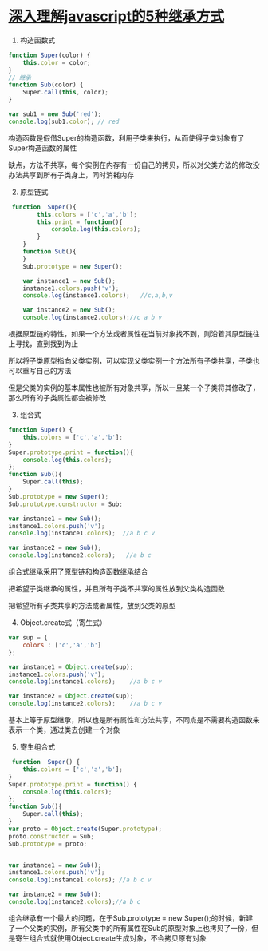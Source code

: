 # [深入理解javascript的5种继承方式](https://blog.csdn.net/u014787301/article/details/52203696)

1. 构造函数式

```js
function Super(color) {
    this.color = color;
}
// 继承
function Sub(color) {
    Super.call(this, color);
}

var sub1 = new Sub('red');
console.log(sub1.color); // red
```

构造函数是假借Super的构造函数，利用子类来执行，从而使得子类对象有了Super构造函数的属性

缺点，方法不共享，每个实例在内存有一份自己的拷贝，所以对父类方法的修改没办法共享到所有子类身上，同时消耗内存

2. 原型链式

```js
 function  Super(){
        this.colors = ['c','a','b'];
        this.print = function(){
            console.log(this.colors);
        }
    }
    function Sub(){
    }
    Sub.prototype = new Super();

    var instance1 = new Sub();
    instance1.colors.push('v');
    console.log(instance1.colors);   //c,a,b,v

    var instance2 = new Sub();
    console.log(instance2.colors);//c a b v
```

根据原型链的特性，如果一个方法或者属性在当前对象找不到，则沿着其原型链往上寻找，直到找到为止

所以将子类原型指向父类实例，可以实现父类实例一个方法所有子类共享，子类也可以重写自己的方法

但是父类的实例的基本属性也被所有对象共享，所以一旦某一个子类将其修改了，那么所有的子类属性都会被修改

3. 组合式

```js
function Super() {
    this.colors = ['c','a','b'];
}
Super.prototype.print = function(){
    console.log(this.colors);
};
function Sub(){
    Super.call(this);
}
Sub.prototype = new Super();
Sub.prototype.constructor = Sub;

var instance1 = new Sub();
instance1.colors.push('v');
console.log(instance1.colors);  //a b c v

var instance2 = new Sub();
console.log(instance2.colors);   //a b c 
```

组合式继承采用了原型链和构造函数继承结合

把希望子类继承的属性，并且所有子类不共享的属性放到父类构造函数

把希望所有子类共享的方法或者属性，放到父类的原型

4. Object.create式（寄生式）

```js
var sup = {
    colors : ['c','a','b']
};

var instance1 = Object.create(sup);
instance1.colors.push('v');
console.log(instance1.colors);    //a b c v

var instance2 = Object.create(sup);
console.log(instance2.colors);    //a b c v
```

基本上等于原型继承，所以也是所有属性和方法共享，不同点是不需要构造函数来表示一个类，通过类去创建一个对象

5. 寄生组合式

```js
 function  Super() {
    this.colors = ['c','a','b'];
}
Super.prototype.print = function() {
    console.log(this.colors);
};
function Sub(){
    Super.call(this);
}
var proto = Object.create(Super.prototype);
proto.constructor = Sub;
Sub.prototype = proto;


var instance1 = new Sub();
instance1.colors.push('v');
console.log(instance1.colors); //a b c v

var instance2 = new Sub();
console.log(instance2.colors);//a b c
```

组合继承有一个最大的问题，在于Sub.prototype = new Super();的时候，新建了一个父类的实例，所有父类中的所有属性在Sub的原型对象上也拷贝了一份，但是寄生组合式就使用Object.create生成对象，不会拷贝原有对象
